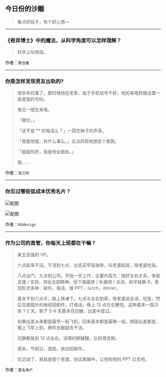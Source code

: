 ## 今日份的沙雕

> 看点好段子，有个好心情～


 
---

### 《奇异博士》中的魔法，从科学角度可以怎样理解？

> 科学上叫特效。


作者：`野合菌`

---

### 你是怎样发现男友出轨的?

> 很多年的事了，那时候他在老家，由于手机信号不好，他的来电转接设置一直是我的号码。
> 
> 某日一陌生来电。
> 
> 「哪位。」
> 
> 「这不是 ** 的电话么？」一陌生妹子的声音。
> 
> 「我是他姐，有什么事么。」云淡风轻地想走个套路。
> 
> 「姐姐你好，我是他女朋友。」
> 
> 我……


作者：`张三珩`

---

### 你见过哪些低成本优秀名片？

> 



![配图](https://pic4.zhimg.com/v2-2a20aa3de32a8d3b36fca66f62ae01e7_b.jpg)



![配图](http://pic1.zhimg.com/70/v2-149b6504d0b120e914f3ac3ef9b876d4_b.jpg)


作者：`KGdesign`

---

### 作为公司的高管，你每天上班都在干嘛？

> 某五百强的 VP。
> 
> 六点起来干活。干活到七点，出去买早饭咖啡，叫老婆起床，陪老婆吃饭。
> 
> 八点出门，九点到公司。开始一天工作，主要内容为：搞好左右关系，争取支援 / 支持，领会总部精神，给下属画饼 / 补漏洞 / 派活，和平级撕 B，表现形式多种：邮件，电话，做 PPT，lunch，dinner。
> 
> 基本干到六点半，路上再堵下。七点半左右到家，陪老婆说会话，吃饭，然后见缝插针的继续回邮件，打电话。晚上 12 点左右睡觉。这种基本一周只有 1-2 天。剩下 5-6 天基本在应酬，出差中度过。
> 
> 如果出差从来都是最早一般飞机，回来基本都是最晚一般。跨国出差都是，晚上飞早上到，换件衣服就去干活。
> 
> 应酬都是到 12 点左右，没喝的醉醺醺，比较很克制。
> 
> 周末，节假日，度假，依旧回邮件。
> 
> 忘记说了，我就是那个老婆。协议离婚中，让他和他的 PPT 过去吧。


作者：`匿名用户`